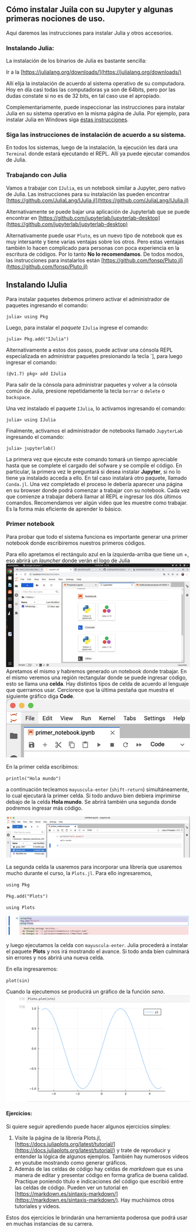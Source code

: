 ## Cómo instalar Juila con su Jupyter y algunas primeras nociones de uso.

Aqui daremos las instrucciones para instalar Julia y otros accesorios.

### Instalando Julia:

La instalación de los binarios de Julia es bastante sencilla:
    
Ir a la [https://julialang.org/downloads/](https://julialang.org/downloads/)
        
Allí elija la instalación de acuerdo al sistema operativo de su computadora. Hoy en día casi todas las computadoras ya son de 64bits, 
pero por las dudas constate si no es de 32 bits, en tal caso use el apropiado. 

Complementariamente, puede inspeccionar las instrucciones para instalar Julia en su sistema operativo en la misma página de Julia. Por ejemplo, para instalar Julia en Windows siga [éstas instrucciones](https://julialang.org/downloads/platform/#windows).

        
### Siga las instrucciones de instalación de acuerdo a su sistema. 
        
En todos los sistemas, luego de la instalación, la ejecución les dará una ```Terminal``` donde estará ejecutando el REPL. 
Allí ya puede ejecutar comandos de Julia. 

### Trabajando con Julia

Vamos a trabajar con  `IJulia`, es un notebook similar a Jupyter, pero nativo de Julia. Las instrucciones para su instalación
las pueden encontrar [https://github.com/JuliaLang/IJulia.jl](https://github.com/JuliaLang/IJulia.jl)

Alternativamente se puede bajar una aplicación de Jupyterlab que se puede encontrar en [https://github.com/jupyterlab/jupyterlab-desktop](https://github.com/jupyterlab/jupyterlab-desktop)
   
        
Alternativamente puede usar `Pluto`, es un nuevo tipo de notebook que es muy intersante y tiene varias ventajas sobre los otros. Pero estas ventajas también lo hacen complicado para personas con poca experiencia en la escritura de códigos. Por lo tanto **No lo recomendamos**. 
   De todos modos, las instrucciones para instalarlos están [https://github.com/fonsp/Pluto.jl](https://github.com/fonsp/Pluto.jl)
   
 ## Instalando IJulia
 
Para instalar paquetes debemos primero activar el administrador de paquetes ingresando el comando:

    julia> using Pkg


Luego, para instalar el *paquete* `IJulia` ingrese el comando:

    julia> Pkg.add("IJulia")

Alternativamente a estos dos pasos, puede activar una cónsola REPL especializada en administrar paquetes presionando la tecla `], para luego ingresar el comando:
 
    (@v1.7) pkg> add IJulia
       
Para salir de la cónsola para administrar paquetes y volver a la cónsola común de Julia, presione repetidamente la tecla `borrar` o `delete` o `backspace`.

Una vez instalado el paquete `IJulia`, lo activamos ingresando el comando:

    julia> using IJulia
    
Finalmente, activamos el administrador de notebooks llamado `JupyterLab` ingresando el comando:
    
    julia> jupyterlab()
    
La primera vez que ejecute este comando tomará un tiempo apreciable hasta que se complete el cargado del sofware y se compile el código. En particular, la primera vez le preguntará si desea instalar **Jupyter**, si no lo tiene ya instalado acceda a ello. En tal caso instalará otro paquete, llamado `Conda.jl`. 
Una vez completado el proceso le debería aparecer una página en su browser donde podrá comenzar a trabajar con su notebook.
Cada vez que comienze a trabajar deberá llamar al REPL e ingresar los dós últimos comandos. Recomendamos ver algún video que les muestre como trabajar. Es la forma más eficiente de aprender lo básico.

### Primer notebook

Para probar que todo el sistema funciona es importante generar una primer notebook donde escribiremos nuestros primeros códigos.

Para ello apretamos el rectángulo azul en la izquierda-arriba que tiene un +, eso abrirá un *launcher* donde verán el logo de Julia
![launcher](launcher.jpeg)
Apretamos el mismo y habremos generado un notebook donde trabajar. En el mismo veremos una región rectangular donde se puede ingresar código, esto se llama una **celda**.
Hay distintos tipos de celda de acuerdo al lenguaje que querramos usar. Cerciorece que la última pestaña que muestra el siguiente gráfico diga **Code**. ![celda](celda.png)

En la primer celda escribimos:

`println("Hola mundo")`

a continuación tecleamos `mayuscula-enter` (`shift-return`) simultáneamente, lo cual ejecutará la primer celda. Si todo anduvo bien debiera imprimirse debajo de la celda
**Hola mundo**. Se abrirá también una segunda donde podremos ingresar más código.

![hola_mundo](hola_mundo.png)

La segunda celda la usaremos para incorporar una librería que usaremos mucho durante el curso, la `Plots.jl`. Para ello ingresaremos,

`using Pkg`

`Pkg.add("Plots")`

`using Plots`

![adding_plots](adding_plots.png)

y luego ejecutamos la celda con `mayuscula-enter`. Julia procederá a instalar el paquete **Plots** y nos irá mostrando el avance. Si todo anda bien culminará sin errores y nos abrirá una nueva celda. 

En ella ingresaremos:

`plot(sin)`

Cuando la ejecutemos se producirá un gráfico de la función *seno*. ![plot_sin](plot_sin.png)

#### Ejercicios: ###

Si quiere seguir aprediendo puede hacer algunos ejercicios símples:

1. Visite la página de la librería Plots.jl, [https://docs.juliaplots.org/latest/tutorial/](https://docs.juliaplots.org/latest/tutorial/) y trate de reproducir y entender la lógica de algunos ejemplos. También hay numerosos videos en youtube mostrando como generar gráficos.
2. Además de las celdas de código hay celdas de *markdown* que es una manera de editar y presentar código en forma grafíca de buena calidad. Practique poniendo título e indicaciones del código que escribió entre las celdas de código. Pueden ver un tutorial en [https://markdown.es/sintaxis-markdown/](https://markdown.es/sintaxis-markdown/). Hay muchísimos otros tutoriales y videos. 

Estos dos ejercicios le brindarán una herramienta poderosa que podrá usar en muchas instancias de su carrera.



       
